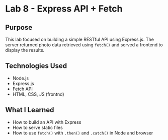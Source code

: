 # Lab 8 - Express API + Fetch 

## Purpose
This lab focused on building a simple RESTful API using Express.js. The server returned photo data retrieved using `fetch()` and served a frontend to display the results.

## Technologies Used
- Node.js
- Express.js
- Fetch API
- HTML, CSS, JS (frontnd)

## What I Learned 
- How to build an API with Express
- How to serve static files
- How to use `fetch()` with `.then()` and `.catch()` in Node and browser

